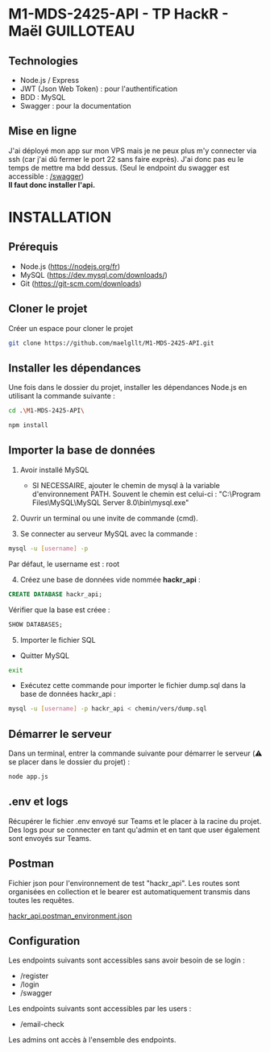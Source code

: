 # M1-MDS-2425-API - TP HackR - Maël GUILLOTEAU

## Technologies

- Node.js / Express
- JWT (Json Web Token) : pour l'authentification
- BDD : MySQL
- Swagger : pour la documentation

## Mise en ligne

J'ai déployé mon app sur mon VPS mais je ne peux plus m'y connecter via ssh (car j'ai dû fermer le port 22 sans faire exprès). J'ai donc pas eu le temps de mettre ma bdd dessus. (Seul le endpoint du swagger est accessible : [/swagger](http://mael.guilloteau.angers.mds-project.fr/swagger))   
**Il faut donc installer l'api.**
        
# INSTALLATION
## Prérequis
- Node.js (https://nodejs.org/fr)
- MySQL (https://dev.mysql.com/downloads/)
- Git (https://git-scm.com/downloads)

## Cloner le projet
Créer un espace pour cloner le projet

```bash
git clone https://github.com/maelgllt/M1-MDS-2425-API.git
```

## Installer les dépendances
Une fois dans le dossier du projet, installer les dépendances Node.js en utilisant la commande suivante :

```bash
cd .\M1-MDS-2425-API\
```

```bash
npm install
```

## Importer la base de données
1. Avoir installé MySQL
    - SI NECESSAIRE, ajouter le chemin de mysql à la variable d'environnement PATH. Souvent le chemin est celui-ci : "C:\Program Files\MySQL\MySQL Server 8.0\bin\mysql.exe"

2. Ouvrir un terminal ou une invite de commande (cmd).

3. Se connecter au serveur MySQL avec la commande :

```bash
mysql -u [username] -p
```

Par défaut, le username est : root

4. Créez une base de données vide nommée **hackr_api** :

```sql
CREATE DATABASE hackr_api;
```

Vérifier que la base est créee : 

```sql
SHOW DATABASES;
```

5. Importer le fichier SQL
- Quitter MySQL

```bash
exit
```

- Exécutez cette commande pour importer le fichier dump.sql dans la base de données hackr_api :

```bash
mysql -u [username] -p hackr_api < chemin/vers/dump.sql
```

## Démarrer le serveur
Dans un terminal, entrer la commande suivante pour démarrer le serveur (⚠️ se placer dans le dossier du projet) :

```bash
node app.js
```

## .env et logs

Récupérer le fichier .env envoyé sur Teams et le placer à la racine du projet. Des logs pour se connecter en tant qu'admin et en tant que user également sont envoyés sur Teams.

## Postman

Fichier json pour l'environnement de test "hackr_api". Les routes sont organisées en collection et le bearer est automatiquement transmis dans toutes les requêtes.

[hackr_api.postman_environment.json](hackr_api.postman_environment.json)

## Configuration

Les endpoints suivants sont accessibles sans avoir besoin de se login :
- /register
- /login
- /swagger

Les endpoints suivants sont accessibles par les users :
- /email-check

Les admins ont accès à l'ensemble des endpoints.
